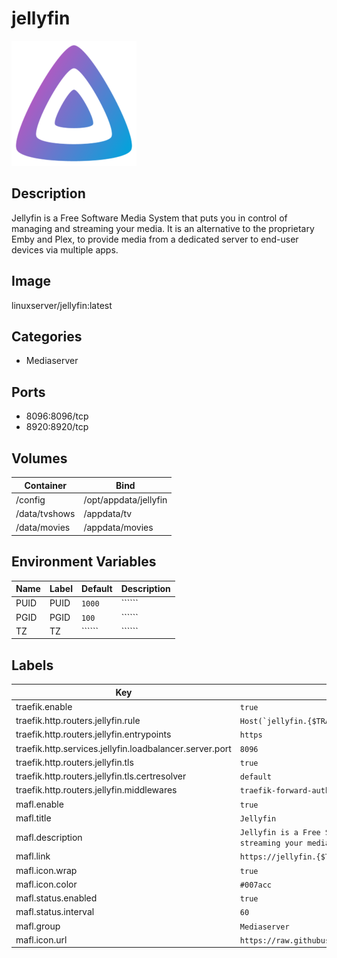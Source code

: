 # jellyfin

![Logo](images/jellyfin.png)

## Description
Jellyfin is a Free Software Media System that puts you in control of managing and streaming your media. It is an alternative to the proprietary Emby and Plex, to provide media from a dedicated server to end\-user devices via multiple apps.

## Image
linuxserver/jellyfin:latest

## Categories
- Mediaserver

## Ports
- 8096:8096/tcp
- 8920:8920/tcp

## Volumes
| Container | Bind |
|-----------|------|
| /config | /opt/appdata/jellyfin |
| /data/tvshows | /appdata/tv |
| /data/movies | /appdata/movies |

## Environment Variables
| Name | Label | Default | Description |
|------|-------|---------|-------------|
| PUID | PUID | ```1000``` | `````` |
| PGID | PGID | ```100``` | `````` |
| TZ | TZ | `````` | `````` |

## Labels
| Key | Value |
|-----|-------|
| traefik.enable | ```true``` |
| traefik.http.routers.jellyfin.rule | ```Host(`jellyfin.{$TRAEFIK_INGRESS_DOMAIN}`)``` |
| traefik.http.routers.jellyfin.entrypoints | ```https``` |
| traefik.http.services.jellyfin.loadbalancer.server.port | ```8096``` |
| traefik.http.routers.jellyfin.tls | ```true``` |
| traefik.http.routers.jellyfin.tls.certresolver | ```default``` |
| traefik.http.routers.jellyfin.middlewares | ```traefik-forward-auth``` |
| mafl.enable | ```true``` |
| mafl.title | ```Jellyfin``` |
| mafl.description | ```Jellyfin is a Free Software Media System that puts you in control of managing and streaming your media.``` |
| mafl.link | ```https://jellyfin.{$TRAEFIK_INGRESS_DOMAIN}``` |
| mafl.icon.wrap | ```true``` |
| mafl.icon.color | ```#007acc``` |
| mafl.status.enabled | ```true``` |
| mafl.status.interval | ```60``` |
| mafl.group | ```Mediaserver``` |
| mafl.icon.url | ```https://raw.githubusercontent.com/Qballjos/portainer_templates/master/Images/jellyfin.png``` |

